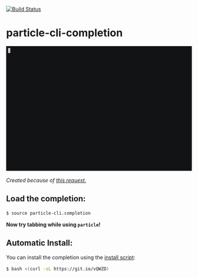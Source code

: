 [![Build Status](https://travis-ci.org/nrobinson2000/particle-cli-completion.svg?branch=master)](https://travis-ci.org/nrobinson2000/particle-cli-completion)
# particle-cli-completion

<p align="center">
<img src="demo.gif" >
</p>

*Created because of [this request.](https://github.com/spark/particle-cli/issues/369)*

## Load the completion:

```bash
$ source particle-cli.completion
```

**Now try tabbing while using `particle`!**

## Automatic Install:

You can install the completion using the [install script](https://github.com/nrobinson2000/particle-cli-completion/blob/master/install):

```bash
$ bash <(curl -sL https://git.io/vQWZD)
```

